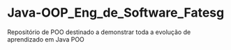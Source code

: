# Java-OOP_Eng_de_Software_Fatesg
Repositório de POO destinado a demonstrar toda a evolução de aprendizado em Java POO
